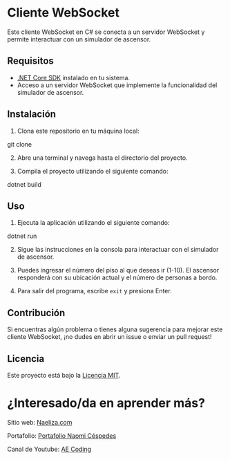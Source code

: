 # Cliente WebSocket

Este cliente WebSocket en C# se conecta a un servidor WebSocket y permite interactuar con un simulador de ascensor.

## Requisitos

- [.NET Core SDK](https://dotnet.microsoft.com/download) instalado en tu sistema.
- Acceso a un servidor WebSocket que implemente la funcionalidad del simulador de ascensor.

## Instalación

1. Clona este repositorio en tu máquina local:

git clone <url-del-repositorio>

2. Abre una terminal y navega hasta el directorio del proyecto.

3. Compila el proyecto utilizando el siguiente comando:

dotnet build

## Uso

1. Ejecuta la aplicación utilizando el siguiente comando:

dotnet run


2. Sigue las instrucciones en la consola para interactuar con el simulador de ascensor.

3. Puedes ingresar el número del piso al que deseas ir (1-10). El ascensor responderá con su ubicación actual y el número de personas a bordo.

4. Para salir del programa, escribe `exit` y presiona Enter.

## Contribución

Si encuentras algún problema o tienes alguna sugerencia para mejorar este cliente WebSocket, ¡no dudes en abrir un issue o enviar un pull request!

## Licencia

Este proyecto está bajo la [Licencia MIT](LICENSE).

# ¿Interesado/da en aprender más?

Sitio web: [Naeliza.com](https://naeliza.com/)

Portafolio: [Portafolio Naomi Céspedes](https://naeliza.netlify.app/#home)

Canal de Youtube: [AE Coding](https://www.youtube.com/@AECoding)
